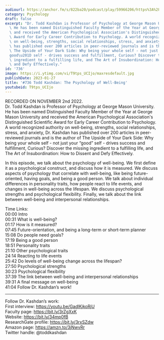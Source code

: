 ```yaml
---
audiourl: https://anchor.fm/s/822ba20/podcast/play/59966206/https%3A%2F%2Fd3ctxlq1ktw2nl.cloudfront.net%2Fstaging%2F2022-10-2%2Fa5aa7566-7312-b1b6-6796-4acbb1666c76.m4a
category: Psychology
draft: false
excerpt: "Dr. Todd Kashdan is Professor of Psychology at George Mason University.\
  \ He has been named Distinguished Faculty Member of the Year at George Mason University\
  \ and received the American Psychological Association's Distinguished Scientific\
  \ Award for Early Career Contribution to Psychology. A world recognized authority\
  \ on well-being, strengths, social relationships, stress, and anxiety, Dr. Kashdan\
  \ has published over 200 articles in peer-reviewed journals and is the author of\
  \ The Upside of Your Dark Side: Why being your whole self - not just your \u201C\
  good\u201D self - drives success and fulfillment, Curious? Discover the missing\
  \ ingredient to a fulfilling life, and The Art of Insubordination: How to Dissent\
  \ and Defy Effectively."
id: '736'
image: https://i.ytimg.com/vi/T9tps_UCIjo/maxresdefault.jpg
publishDate: 2023-01-27
title: '#736 Todd Kashdan: The Psychology of Well-Being'
youtubeid: T9tps_UCIjo
---
```

<div class="timelinks">

RECORDED ON NOVEMBER 2nd 2022.  
Dr. Todd Kashdan is Professor of Psychology at George Mason University. He has been named Distinguished Faculty Member of the Year at George Mason University and received the American Psychological Association's Distinguished Scientific Award for Early Career Contribution to Psychology. A world recognized authority on well-being, strengths, social relationships, stress, and anxiety, Dr. Kashdan has published over 200 articles in peer-reviewed journals and is the author of The Upside of Your Dark Side: Why being your whole self - not just your “good” self - drives success and fulfillment, Curious? Discover the missing ingredient to a fulfilling life, and The Art of Insubordination: How to Dissent and Defy Effectively.

In this episode, we talk about the psychology of well-being. We first define it as a psychological construct, and discuss how it is measured. We discuss aspects of psychology that correlate with well-being, like being future-oriented, having goals, and being a good person. We talk about individual differences in personality traits, how people react to life events, and changes in well-being across the lifespan. We discuss psychological strengths and psychological flexibility. Finally, we talk about the link between well-being and interpersonal relationships.

Time Links:  
<time>00:00</time> Intro  
<time>00:31</time> What is well-being?  
<time>01:17</time> How is it measured?  
<time>07:45</time> Future-orientation, and being a long-term or short-term planner  
<time>15:08</time> Do people need goals?  
<time>17:19</time> Being a good person  
<time>18:51</time> Personality traits  
<time>21:10</time> Other psychological traits  
<time>24:14</time> Reacting to life events  
<time>25:42</time> Do levels of well-being change across the lifespan?  
<time>27:50</time> Psychological strengths  
<time>30:23</time> Psychological flexibility  
<time>37:39</time> The link between well-being and interpersonal relationships  
<time>39:31</time> A final message on well-being  
<time>41:04</time> Follow Dr. Kashdan’s work!

---

Follow Dr. Kashdan’s work:  
First interview: https://youtu.be/GadlKjkoRjU  
Faculty page: https://bit.ly/3rZgXxK  
Website: https://bit.ly/34mp0fB  
ResearchGate profile: https://bit.ly/3rxSZdw  
Amazon page: https://amzn.to/3jNwvRr  
Twitter handle: @toddkashdan
</div>

